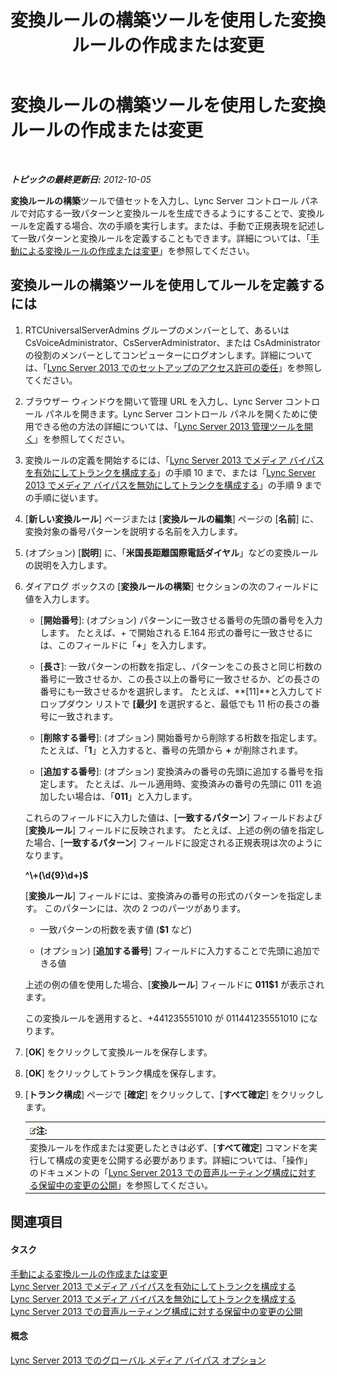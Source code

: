 ﻿---
title: 変換ルールの構築ツールを使用した変換ルールの作成または変更
TOCTitle: 変換ルールの構築ツールを使用した変換ルールの作成または変更
ms:assetid: ba112df8-3bb4-48e4-a353-4bf9110ccd71
ms:mtpsurl: https://technet.microsoft.com/ja-jp/library/Gg412909(v=OCS.15)
ms:contentKeyID: 48273384
ms.date: 05/19/2016
mtps_version: v=OCS.15
ms.translationtype: HT
---

# 変換ルールの構築ツールを使用した変換ルールの作成または変更

 

_**トピックの最終更新日:** 2012-10-05_

**変換ルールの構築**ツールで値セットを入力し、Lync Server コントロール パネルで対応する一致パターンと変換ルールを生成できるようにすることで、変換ルールを定義する場合、次の手順を実行します。または、手動で正規表現を記述して一致パターンと変換ルールを定義することもできます。詳細については、「[手動による変換ルールの作成または変更](lync-server-2013-create-or-modify-a-translation-rule-manually.md)」を参照してください。

## 変換ルールの構築ツールを使用してルールを定義するには

1.  RTCUniversalServerAdmins グループのメンバーとして、あるいは CsVoiceAdministrator、CsServerAdministrator、または CsAdministrator の役割のメンバーとしてコンピューターにログオンします。詳細については、「[Lync Server 2013 でのセットアップのアクセス許可の委任](lync-server-2013-delegate-setup-permissions.md)」を参照してください。

2.  ブラウザー ウィンドウを開いて管理 URL を入力し、Lync Server コントロール パネルを開きます。Lync Server コントロール パネルを開くために使用できる他の方法の詳細については、「[Lync Server 2013 管理ツールを開く](lync-server-2013-open-lync-server-administrative-tools.md)」を参照してください。

3.  変換ルールの定義を開始するには、「[Lync Server 2013 でメディア バイパスを有効にしてトランクを構成する](lync-server-2013-configure-a-trunk-with-media-bypass.md)」の手順 10 まで、または「[Lync Server 2013 でメディア バイパスを無効にしてトランクを構成する](lync-server-2013-configure-a-trunk-without-media-bypass.md)」の手順 9 までの手順に従います。

4.  \[**新しい変換ルール**\] ページまたは \[**変換ルールの編集**\] ページの \[**名前**\] に、変換対象の番号パターンを説明する名前を入力します。

5.  (オプション) \[**説明**\] に、「**米国長距離国際電話ダイヤル**」などの変換ルールの説明を入力します。

6.  ダイアログ ボックスの \[**変換ルールの構築**\] セクションの次のフィールドに値を入力します。
    
      - \[**開始番号**\]: (オプション) パターンに一致させる番号の先頭の番号を入力します。 たとえば、+ で開始される E.164 形式の番号に一致させるには、このフィールドに「**+**」を入力します。
    
      - \[**長さ**\]: 一致パターンの桁数を指定し、パターンをこの長さと同じ桁数の番号に一致させるか、この長さ以上の番号に一致させるか、どの長さの番号にも一致させるかを選択します。 たとえば、**\[11\]**と入力してドロップダウン リストで **\[最少\]** を選択すると、最低でも 11 桁の長さの番号に一致されます。
    
      - \[**削除する番号**\]: (オプション) 開始番号から削除する桁数を指定します。 たとえば、「**1**」と入力すると、番号の先頭から **+** が削除されます。
    
      - \[**追加する番号**\]: (オプション) 変換済みの番号の先頭に追加する番号を指定します。 たとえば、ルール適用時、変換済みの番号の先頭に 011 を追加したい場合は、「**011**」と入力します。
    
    これらのフィールドに入力した値は、\[**一致するパターン**\] フィールドおよび \[**変換ルール**\] フィールドに反映されます。 たとえば、上述の例の値を指定した場合、\[**一致するパターン**\] フィールドに設定される正規表現は次のようになります。
    
    **^\\+(\\d{9}\\d+)$**
    
    \[**変換ルール**\] フィールドには、変換済みの番号の形式のパターンを指定します。 このパターンには、次の 2 つのパーツがあります。
    
      - 一致パターンの桁数を表す値 (**$1** など)
    
      - (オプション) \[**追加する番号**\] フィールドに入力することで先頭に追加できる値
    
    上述の例の値を使用した場合、\[**変換ルール**\] フィールドに **011$1** が表示されます。
    
    この変換ルールを適用すると、+441235551010 が 011441235551010 になります。

7.  \[**OK**\] をクリックして変換ルールを保存します。

8.  \[**OK**\] をクリックしてトランク構成を保存します。

9.  \[**トランク構成**\] ページで \[**確定**\] をクリックして、\[**すべて確定**\] をクリックします。
    
    <table>
    <thead>
    <tr class="header">
    <th><img src="images/Gg412781.note(OCS.15).gif" title="note" alt="note" />注:</th>
    </tr>
    </thead>
    <tbody>
    <tr class="odd">
    <td>変換ルールを作成または変更したときは必ず、[<strong>すべて確定</strong>] コマンドを実行して構成の変更を公開する必要があります。詳細については、「操作」のドキュメントの「<a href="lync-server-2013-publish-pending-changes-to-the-voice-routing-configuration.md">Lync Server 2013 での音声ルーティング構成に対する保留中の変更の公開</a>」を参照してください。</td>
    </tr>
    </tbody>
    </table>


## 関連項目

#### タスク

[手動による変換ルールの作成または変更](lync-server-2013-create-or-modify-a-translation-rule-manually.md)  
[Lync Server 2013 でメディア バイパスを有効にしてトランクを構成する](lync-server-2013-configure-a-trunk-with-media-bypass.md)  
[Lync Server 2013 でメディア バイパスを無効にしてトランクを構成する](lync-server-2013-configure-a-trunk-without-media-bypass.md)  
[Lync Server 2013 での音声ルーティング構成に対する保留中の変更の公開](lync-server-2013-publish-pending-changes-to-the-voice-routing-configuration.md)  

#### 概念

[Lync Server 2013 でのグローバル メディア バイパス オプション](lync-server-2013-global-media-bypass-options.md)


